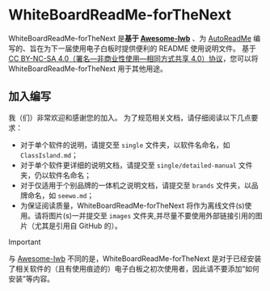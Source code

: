 # WhiteBoardReadMe-forTheNext

WhiteBoardReadMe-forTheNext 是**基于 [Awesome-Iwb](https://github.com/Awesome-Iwb/Awesome-Iwb)** 、为 [AutoReadMe](https://github.com/Xwei1645/AutoReadMe) 编写的、旨在为下一届使用电子白板时提供便利的 README 使用说明文件。
基于 [CC BY-NC-SA 4.0（署名—非商业性使用—相同方式共享 4.0）协议](LICENSE)，您可以将 WhiteBoardReadMe-forTheNext 用于其他用途。

## 加入编写

我（们）非常欢迎和感谢您的加入。
为了规范相关文档，请仔细阅读以下几点要求：
- 对于单个软件的说明，请提交至 `single` 文件夹，以软件名命名，如 `ClassIsland.md`；
- 对于单个软件更详细的说明文档，请提交至 `single/detailed-manual` 文件夹，仍以软件名命名；
- 对于仅适用于个别品牌的一体机之说明文档，请提交至 `brands` 文件夹，以品牌命名，如 `seewo.md`；
- 为保证阅读质量，WhiteBoardReadMe-forTheNext 将作为离线文件(s)使用。请将图片(s)一并提交至 `images` 文件夹,并尽量不要使用外部链接引用的图片（尤其是引用自 GitHub 的）。

> [!IMPORTANT]
> 与 [Awesome-Iwb](https://github.com/Awesome-Iwb/Awesome-Iwb) 不同的是，WhiteBoardReadMe-forTheNext 是对于已经安装了相关软件的（且有使用痕迹的）电子白板之初次使用者，因此请不要添加“如何安装”等内容。

